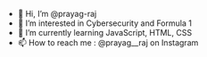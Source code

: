 - 👋 Hi, I’m @prayag-raj
- 👀 I’m interested in Cybersecurity and Formula 1
- 🌱 I’m currently learning JavaScript, HTML, CSS
- 📫 How to reach me : @prayag__raj on Instagram

<!---
prayag-raj/prayag-raj is a ✨ special ✨ repository because its `README.md` (this file) appears on your GitHub profile.
You can click the Preview link to take a look at your changes.
--->
